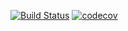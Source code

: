 [![Build Status](https://travis-ci.org/emtoa/job4j_tracker.svg?branch=master)](https://travis-ci.org/emtoa/job4j_tracker)
[![codecov](https://codecov.io/gh/emtoa/job4j_tracker/branch/master/graph/badge.svg)](https://codecov.io/gh/emtoa/job4j_tracker)